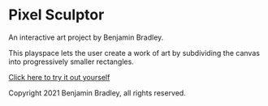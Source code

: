 # Pixel Sculptor

An interactive art project by Benjamin Bradley.

This playspace lets the user create a work of art by subdividing the canvas into progressively smaller rectangles.

[Click here to try it out yourself](https://benjaminbradley.github.io/pixelsculptor/)

Copyright 2021 Benjamin Bradley, all rights reserved.
